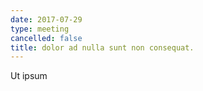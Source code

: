 ```yaml
---
date: 2017-07-29
type: meeting
cancelled: false
title: dolor ad nulla sunt non consequat.
---
```

Ut ipsum